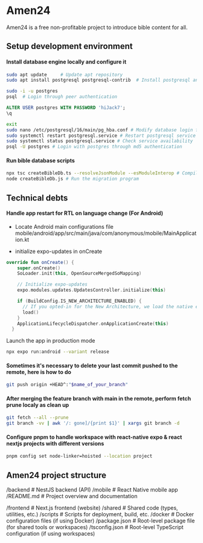 # Amen24
Amen24 is a free non-profitable project to introduce bible content for all.

## Setup development environment

####  Install database engine locally and configure it
``` bash
sudo apt update     # Update apt repository
sudo apt install postgresql postgresql-contrib  # Install postgresql and some additional utilities

sudo -i -u postgres
psql  # Login through peer authentication
```

``` sql
ALTER USER postgres WITH PASSWORD 'hiJack7';
\q
```

``` bash
exit
sudo nano /etc/postgresql/16/main/pg_hba.conf # Modify database login from peer to md5
sudo systemctl restart postgresql.service # Restart postgresql service
sudo systemctl status postgresql.service # Check service availability
psql -U postgres # Login with postgres through md5 authentication
```

#### Run bible database scripts
```bash
npx tsc createBibleDb.ts --resolveJsonModule --esModuleInterop # Compile the script to JS
node createBibleDb.js # Run the migration program
```

## Technical debts

#### Handle app restart for RTL on language change (For Android)
- Locate Android main configurations file
  mobile/android/app/src/main/java/com/anonymous/mobile/MainApplication.kt

- initialize expo-updates in onCreate
``` kt
override fun onCreate() {
    super.onCreate()
    SoLoader.init(this, OpenSourceMergedSoMapping)

    // Initialize expo-updates
    expo.modules.updates.UpdatesController.initialize(this)

    if (BuildConfig.IS_NEW_ARCHITECTURE_ENABLED) {
      // If you opted-in for the New Architecture, we load the native entry point for this app.
      load()
    }
    ApplicationLifecycleDispatcher.onApplicationCreate(this)
  }
```

Launch the app in production mode
``` bash
npx expo run:android --variant release

```

#### Sometimes it's necessary to delete your last commit pushed to the remote, here is how to do
``` bash
git push origin +HEAD^:"$name_of_your_branch"
```

#### After merging the feature branch with main in the remote, perform fetch prune localy as clean up
``` bash
git fetch --all --prune
git branch -vv | awk '/: gone]/{print $1}' | xargs git branch -d
```

#### Configure pnpm to handle workspace with react-native expo & react nextjs projects with different versions
``` bash
pnpm config set node-linker=hoisted --location project
```

## Amen24 project structure
/backend # NestJS backend (API)
/mobile # React Native mobile app
/README.md # Project overview and documentation

/frontend # Next.js frontend (website)
/shared # Shared code (types, utilities, etc.)
/scripts # Scripts for deployment, build, etc.
/docker # Docker configuration files (if using Docker)
/package.json # Root-level package file (for shared tools or workspaces)
/tsconfig.json # Root-level TypeScript configuration (if using workspaces)
